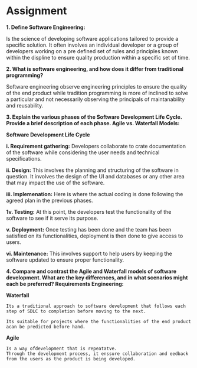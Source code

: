 #   Assignment

**1. Define Software Engineering:**

Is the science of developing software applications tailored to provide a specific solution. It often involves an individual developer or a group of developers working on a pre defined  set of rules and principles known within the displine to ensure quality production within a specific set of time.


**2. What is software engineering, and how does it differ from traditional programming?**

Software engineering observe engineering principles to ensure the quality of the end product while tradition programming is more of inclined to solve a particular and not necessarily observing the principals of maintanability and reusability.


**3. Explain the various phases of the Software Development Life Cycle. Provide a brief description of each phase. Agile vs. Waterfall Models:**

**Software Development Life Cycle**

**i.    Requirement gathering:**
     Developers collaborate to crate documentation of the software while considering the user needs and technical specifications.


**ii.   Design:**
    This involves the planning and structuring of the software in question. It involves the design of the UI and databases or any other area that may impact the use of the software.

**iii.  Implemenation:**
    Here is where the actual coding is done following the agreed plan in the previous phases.

**1v.   Testing:**
    At this point, the developers test the functionality of the software to see if it serve its purpose.

**v.    Deployment:**
    Once testing has been done and the team has been satisfied on its functionalities, deployment is then done to give access to users.

**vi.    Maintenance:**
    This involves support to help users by keeping the software updated to ensure proper functionality.

**4. Compare and contrast the Agile and Waterfall models of software development. What are the key differences, and in what scenarios might each be preferred? Requirements Engineering:**

**Waterfall**

    Its a traditional approach to software development that follows each step of SDLC to completion before moving to the next.

    Its suitable for projects where the functionalities of the end product acan be predicted before hand.

**Agile**

    Is a way ofdevelopment that is repeatatve.
    Through the development process, it enssure collaboration and eedback from the users as the product is being developed.


